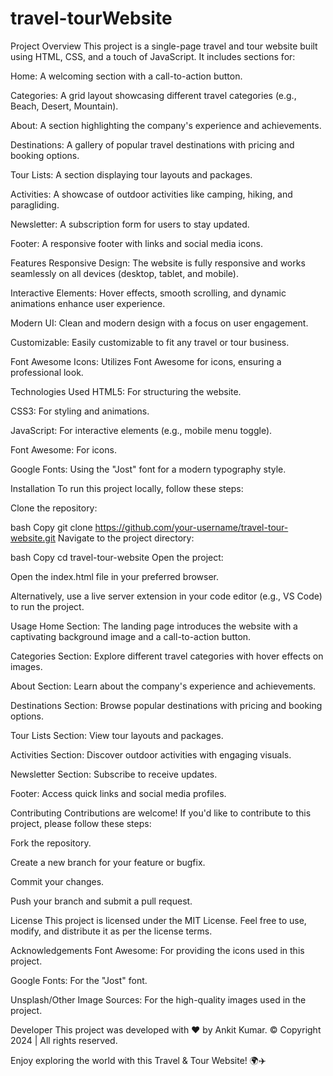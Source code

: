 # travel-tourWebsite

Project Overview
This project is a single-page travel and tour website built using HTML, CSS, and a touch of JavaScript. It includes sections for:

Home: A welcoming section with a call-to-action button.

Categories: A grid layout showcasing different travel categories (e.g., Beach, Desert, Mountain).

About: A section highlighting the company's experience and achievements.

Destinations: A gallery of popular travel destinations with pricing and booking options.

Tour Lists: A section displaying tour layouts and packages.

Activities: A showcase of outdoor activities like camping, hiking, and paragliding.

Newsletter: A subscription form for users to stay updated.

Footer: A responsive footer with links and social media icons.

Features
Responsive Design: The website is fully responsive and works seamlessly on all devices (desktop, tablet, and mobile).

Interactive Elements: Hover effects, smooth scrolling, and dynamic animations enhance user experience.

Modern UI: Clean and modern design with a focus on user engagement.

Customizable: Easily customizable to fit any travel or tour business.

Font Awesome Icons: Utilizes Font Awesome for icons, ensuring a professional look.

Technologies Used
HTML5: For structuring the website.

CSS3: For styling and animations.

JavaScript: For interactive elements (e.g., mobile menu toggle).

Font Awesome: For icons.

Google Fonts: Using the "Jost" font for a modern typography style.

Installation
To run this project locally, follow these steps:

Clone the repository:

bash
Copy
git clone https://github.com/your-username/travel-tour-website.git
Navigate to the project directory:

bash
Copy
cd travel-tour-website
Open the project:

Open the index.html file in your preferred browser.

Alternatively, use a live server extension in your code editor (e.g., VS Code) to run the project.

Usage
Home Section: The landing page introduces the website with a captivating background image and a call-to-action button.

Categories Section: Explore different travel categories with hover effects on images.

About Section: Learn about the company's experience and achievements.

Destinations Section: Browse popular destinations with pricing and booking options.

Tour Lists Section: View tour layouts and packages.

Activities Section: Discover outdoor activities with engaging visuals.

Newsletter Section: Subscribe to receive updates.

Footer: Access quick links and social media profiles.

Contributing
Contributions are welcome! If you'd like to contribute to this project, please follow these steps:

Fork the repository.

Create a new branch for your feature or bugfix.

Commit your changes.

Push your branch and submit a pull request.

License
This project is licensed under the MIT License. Feel free to use, modify, and distribute it as per the license terms.

Acknowledgements
Font Awesome: For providing the icons used in this project.

Google Fonts: For the "Jost" font.

Unsplash/Other Image Sources: For the high-quality images used in the project.

Developer
This project was developed with ❤ by Ankit Kumar.
© Copyright 2024 | All rights reserved.

Enjoy exploring the world with this Travel & Tour Website! 🌍✈️
